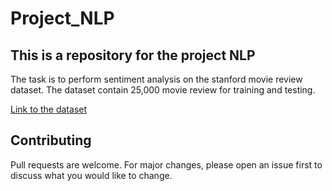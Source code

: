 # Project_NLP

## This is a repository for the project NLP

The task is to perform sentiment analysis on the stanford movie review dataset. The dataset contain 25,000 movie review for training and testing. 

[Link to the dataset](<https://ai.stanford.edu/~amaas/data/sentiment/>)

## Contributing
Pull requests are welcome. For major changes, please open an issue first
to discuss what you would like to change.

